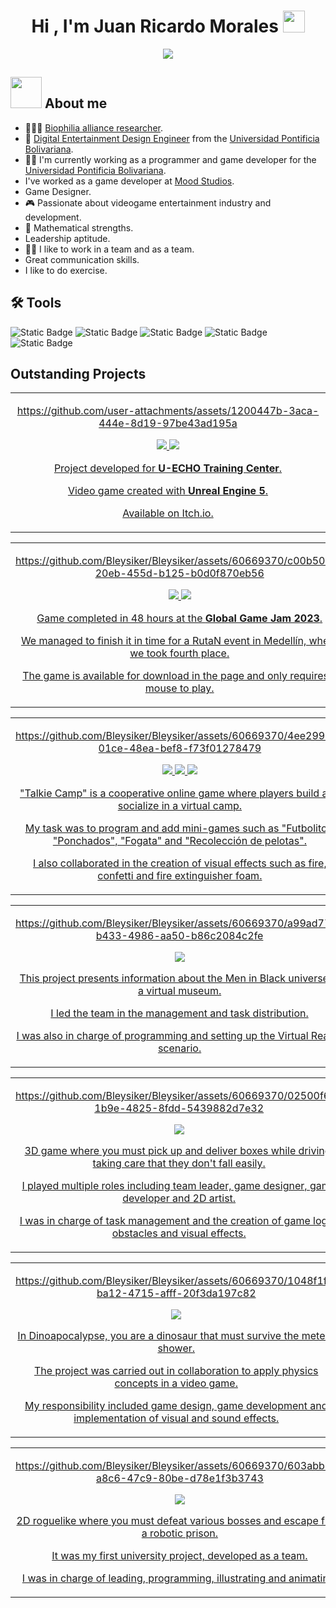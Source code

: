 <h1 align="center">Hi , I'm Juan Ricardo Morales <img src="https://media.giphy.com/media/hvRJCLFzcasrR4ia7z/giphy.gif" width="35"></h1>
<p align="center">
  <a href="https://github.com/DenverCoder1/readme-typing-svg"><img src="https://readme-typing-svg.herokuapp.com?font=Time+New+Roman&color=%23C8BE25&size=25&center=true&vCenter=true&width=600&height=100&lines=Game+Developer;Game+Designer;VR+Developer;Digital+Entertainment+Design+Engineer;Unity+C-sharp+expert;Biophilia+alliance+researcher;Always+learning+new+things"></a>
</p>

## <picture><img src = "https://github.com/7oSkaaa/7oSkaaa/blob/main/Images/about_me.gif?raw=true" width = 50px></picture> About me 
 <!-- <picture> <img align="right" src="https://github.com/7oSkaaa/7oSkaaa/blob/main/Images/Right_Side.gif?raw=true" width = 250px></picture>-->
- :school:👨‍🔬 [Biophilia alliance researcher](https://www.alianzabiofilia.co/investigacion).
- :school: [Digital Entertainment Design Engineer](https://www.upb.edu.co/es/pregrados/ingenieria-diseno-entretenimiento-medellin) from the [Universidad Pontificia Bolivariana](https://www.upb.edu.co/es/home).
- 👨‍🔬 I'm currently working as a programmer and game developer for the [Universidad Pontificia Bolivariana](https://www.upb.edu.co/es/home).
- I've worked as a game developer at [Mood Studios](https://www.linkedin.com/company/mood-studios/about/).
-  Game Designer.
- 🎮 Passionate about videogame entertainment industry and development.
- 🦾 Mathematical strengths.
- Leadership aptitude.
- 🤜🤛 I like to work in a team and as a team.
- Great communication skills.
- I like to do exercise.
 
## 🛠️ Tools
![Static Badge](https://img.shields.io/badge/Unity-black?style=for-the-badge&logo=unity&color=red&link=https%3A%2F%2Funity.com%2Fes)
![Static Badge](https://img.shields.io/badge/github-black?style=for-the-badge&logo=github&color=purple&link=https%3A%2F%2Funity.com%2Fes)
![Static Badge](https://img.shields.io/badge/Photoshop-black?style=for-the-badge&logo=adobe%20photoshop&color=white&link=https%3A%2F%2Funity.com%2Fes)
![Static Badge](https://img.shields.io/badge/C_Sharp-black?style=for-the-badge&logo=C%23&color=%23512BD4&link=https%3A%2F%2Funity.com%2Fes)
![Static Badge](https://img.shields.io/badge/Shotcut-black?style=for-the-badge&logo=Shotcut&color=%230B996E&link=https%3A%2F%2Funity.com%2Fes)

## Outstanding Projects
<!--  Neo-Grid Section-->

<table>
<tr>
<td width="50%">
<!-- <h3 align="center">Babel</h3>-->
<div align="center">



https://github.com/user-attachments/assets/1200447b-3aca-444e-8d19-97be43ad195a


<p>
<a href="https://github.com/estebanmont/UnrealEntrega" target="_blank">
<img src="https://img.shields.io/badge/CODE-ff9?style=for-the-badge&logo=github&logoColor=white&color=purple">
    
<a href="https://lauvr.itch.io/neogrid" target="_blank">
<img src="https://img.shields.io/badge/GAME-ff9?style=for-the-badge&logo=itchdotio&logoColor=white&color=e62d54">
<p>
  Project developed for <strong>U-ECHO Training Center</strong>.
  <p>
 Video game created with <strong>Unreal Engine 5</strong>.
   <p>
 Available on Itch.io.
</div>
</p>
</td>
  
<!--  Babel Section-->

<table>
<tr>
<td width="50%">
<!-- <h3 align="center">Babel</h3>-->
<div align="center">

https://github.com/Bleysiker/Bleysiker/assets/60669370/c00b506c-20eb-455d-b125-b0d0f870eb56
<p>
<a href="https://github.com/Bleysiker/Babel" target="_blank">
<img src="https://img.shields.io/badge/CODE-ff9?style=for-the-badge&logo=github&logoColor=white&color=purple">
    
<a href="https://v3.globalgamejam.org/2023/games/babel-9" target="_blank">
<img src="https://img.shields.io/badge/GGJ_Page-ff9?style=for-the-badge&logoColor=white&color=fbfc40">
<p>
 Game completed in 48 hours at the <strong>Global Game Jam 2023</strong>.
  <p>
 We managed to finish it in time for a RutaN event in Medellín, where we took fourth place.
   <p>
 The game is available for download in the page and only requires a mouse to play.
</div>
</p>
</td>
  
<!--  Talkie Camp Section-->
<table>
<tr>
<td width="50%">
<!--<h3 align="center">Talkie Camp</h3>-->
<div align="center">

https://github.com/Bleysiker/Bleysiker/assets/60669370/4ee299d9-01ce-48ea-bef8-f73f01278479
<p>
<a href="https://github.com/mindfulentertainment/talkiecamp" target="_blank">
<img src="https://img.shields.io/badge/CODE-ff9?style=for-the-badge&logo=github&logoColor=white&color=purple">
  
<a href="https://www.instagram.com/talkie_camp?igshid=YmMyMTA2M2Y%3D" target="_blank">
<img src="https://img.shields.io/badge/Instagram-ff9?style=for-the-badge&logo=Instagram&logoColor=white&color=E4405F">
  
<a href="https://www.youtube.com/watch?v=hffULUaBp5Y" target="_blank">
<img src="https://img.shields.io/badge/Full Preview-ff9?style=for-the-badge&logo=YouTube&logoColor=white&color=FF0000">
  
<p>
"Talkie Camp" is a cooperative online game where players build and socialize in a virtual camp. 
  <p>
 My task was to program and add mini-games such as "Futbolito", "Ponchados", "Fogata" and "Recolección de pelotas".
  <p>
  I also collaborated in the creation of visual effects such as fire, confetti and fire extinguisher foam.
</div>
</p>
</td>

<!--  MIB Section-->
  <table>
<tr>
<td width="50%">
<!--<h3 align="center">Men In Black VR Museum</h3>-->
<div align="center">
  
https://github.com/Bleysiker/Bleysiker/assets/60669370/a99ad774-b433-4986-aa50-b86c2084c2fe

<p>
<a href="https://github.com/Bleysiker/Men-In-Black-VR-Museum" target="_blank">
<img src="https://img.shields.io/badge/CODE-ff9?style=for-the-badge&logo=github&logoColor=white&color=purple">
    
<p>
This project presents information about the Men in Black universe in a virtual museum.
  <p>
I led the team in the management and task distribution. 
  <p>
 I was also in charge of programming and setting up the Virtual Reality scenario.
</div>
</p>
</td>

<!--  Delivery Journey Section-->
  <table>
<tr>
<td width="50%">
<!-- <h3 align="center">Delivery Journey</h3>-->
<div align="center">
  

https://github.com/Bleysiker/Bleysiker/assets/60669370/02500f6d-1b9e-4825-8fdd-5439882d7e32


<p>
<a href="https://github.com/Bleysiker/DeliveryJourney" target="_blank">
<img src="https://img.shields.io/badge/CODE-ff9?style=for-the-badge&logo=github&logoColor=white&color=purple"> 
  
<p>
 3D game where you must pick up and deliver boxes while driving, taking care that they don't fall easily.
  <p>
  I played multiple roles including team leader, game designer, game developer and 2D artist. 
  <p>
 I was in charge of task management and the creation of game logic, obstacles and visual effects.
</div>
</p>
</td>
<!--  DinoApocalipsis Section-->
  <table>
<tr>
<td width="50%">
<!--<h3 align="center">DinoApocalipsis</h3>-->
<div align="center">

https://github.com/Bleysiker/Bleysiker/assets/60669370/1048f1ff-ba12-4715-afff-20f3da197c82

<p>
<a href="https://github.com/Bleysiker/Dinoapocalipse" target="_blank">
<img src="https://img.shields.io/badge/CODE-ff9?style=for-the-badge&logo=github&logoColor=white&color=purple">
 
  
<p>
 In Dinoapocalypse, you are a dinosaur that must survive the meteor shower.
  <p>
The project was carried out in collaboration to apply physics concepts in a video game.
  <p>
My responsibility included game design, game development and implementation of visual and sound effects.
</div>
</p>
</td>
<!--  Hope for home Section-->
  <table>
<tr>
<td width="50%">
<!--<h3 align="center">Hope for Home</h3>-->
<div align="center">

https://github.com/Bleysiker/Bleysiker/assets/60669370/603abb29-a8c6-47c9-80be-d78e1f3b3743

<p>
<a href="https://github.com/Bleysiker/HopeForHome" target="_blank">
<img src="https://img.shields.io/badge/Game-ff9?style=for-the-badge&logo=github&logoColor=white&color=purple">  
  
<p>
2D roguelike where you must defeat various bosses and escape from a robotic prison.
  <p>
 It was my first university project, developed as a team.
  <p>
 I was in charge of leading, programming, illustrating and animating. 
</div>
</p>
</td>
<!--
**Bleysiker/Bleysiker** is a ✨ _special_ ✨ repository because its `README.md` (this file) appears on your GitHub profile.

Here are some ideas to get you started:

- 🔭 I’m currently working on ...
- 🌱 I’m currently learning ...
- 👯 I’m looking to collaborate on ...
- 🤔 I’m looking for help with ...
- 💬 Ask me about ...
- 📫 How to reach me: ...
- 😄 Pronouns: ...
- ⚡ Fun fact: ...
-->
